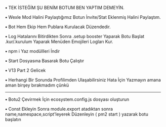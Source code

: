   
**•** TEK İSTEĞİM ŞU BENİM BOTUM BEN YAPTIM DEMEYİN.

**•** Wexle Mod Halini Paylaştığımız Botun İnvite/Stat Eklenmiş Halini Paylaştım.

**•** Bot Hem Ekip Hem Publara Kurulacak Düzendedir.

**•** Log Hatalarını Bitirdikten Sonra .setup booster Yaparak Botu Başlat .kur/.kurulum Yaparak Menüden Emojileri Logları Kur.

**•** npm i Yaz modüllleri İndir

**•** Start Dosyasına Basarak Botu Çalıştır

**•** V13 Part 2 Gelicek

**•** Herhangi Bir Sorunda Profilimden Ulaşabilirsiniz Hata İçin Yazmayın amana aman birşey bırakmadım çünkü

-------------------------------------------------------------------------------------------------------------------------------

**•** Botu2 Çevirmek İçin ecosystem.config.js dosyası oluşturun

**•** Const Ekleyin Sonra module.export atadıktan sonra name,namespace,script'leyerek Düzenleyin ( pm2 start ) yazarak botu başlatın

